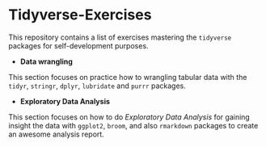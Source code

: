# Tidyverse-Exercises

This repository contains a list of exercises mastering the `tidyverse` packages for self-development purposes. 

* **Data wrangling**

This section focuses on practice how to wrangling tabular data with the `tidyr`, `stringr`, `dplyr`, `lubridate` and `purrr` packages. 

* **Exploratory Data Analysis**

This section focuses on how to do *Exploratory Data Analysis* for gaining insight the data with `ggplot2`, `broom`, and also `rmarkdown` packages to create an awesome analysis report.